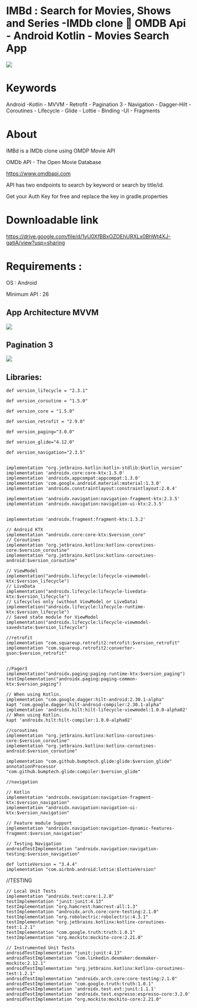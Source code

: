 # IMBd : Search for Movies, Shows and Series -IMDb clone 🎥 OMDB Api - Android Kotlin - Movies Search App

<img src=https://user-images.githubusercontent.com/34742621/126067318-f65a7c28-85c7-4b73-b16c-a4fc53eb705c.jpg>

# Keywords
Android -Kotlin - MVVM - Retrofit - Pagination 3 - Navigation - Dagger-Hilt - Coroutines - Lifecycle - Glide - Lottie - Binding -UI - Fragments

# About

IMBd is a IMDb clone using OMDP Movie API 

OMDb API - The Open Movie Database

https://www.omdbapi.com

API has two endpoints to search by keyword or search by title/id.

Get your Auth Key for free and replace the key in gradle.properties

# Downloadable link

https://drive.google.com/file/d/1yU0XfBBxOZOEhURXLx0BhWt4XJ-gatiA/view?usp=sharing

# Requirements :

OS : Android

Minimum API : 26
								     
## App Architecture MVVM
											     
<img src="https://static.packt-cdn.com/products/9781788995511/graphics/0c998f26-d448-48a5-9d84-d629d4f77ba6.png"/> 
														

## Pagination 3
														
<img src="https://3.bp.blogspot.com/-WDij3mAUZEo/XxXYliprwbI/AAAAAAAAPRY/EaHnaoH0S60ydry-Q7ZPpw1L5FuPG_cnACLcBGAsYHQ/s1600/Screenshot%2B2020-07-01%2Bat%2B13.41.47.png"/> 

														
## Libraries:
														
    def version_lifecycle = "2.3.1"
  
    def version_coroutine = "1.5.0"
    
    def version_core = "1.5.0"
    
    def version_retrofit = "2.9.0"
    
    def version_paging="3.0.0"
    
    def version_glide="4.12.0"
    
    def version_navigation="2.3.5"


    implementation "org.jetbrains.kotlin:kotlin-stdlib:$kotlin_version"
    implementation 'androidx.core:core-ktx:1.5.0'
    implementation 'androidx.appcompat:appcompat:1.3.0'
    implementation 'com.google.android.material:material:1.3.0'
    implementation 'androidx.constraintlayout:constraintlayout:2.0.4'

    implementation 'androidx.navigation:navigation-fragment-ktx:2.3.5'
    implementation 'androidx.navigation:navigation-ui-ktx:2.3.5'


    implementation 'androidx.fragment:fragment-ktx:1.3.2'

    // Android KTX
    implementation "androidx.core:core-ktx:$version_core"
    // Coroutines
    implementation "org.jetbrains.kotlinx:kotlinx-coroutines-core:$version_coroutine"
    implementation "org.jetbrains.kotlinx:kotlinx-coroutines-android:$version_coroutine"

    // ViewModel
    implementation("androidx.lifecycle:lifecycle-viewmodel-ktx:$version_lifecycle")
    // LiveData
    implementation("androidx.lifecycle:lifecycle-livedata-ktx:$version_lifecycle")
    // Lifecycles only (without ViewModel or LiveData)
    implementation("androidx.lifecycle:lifecycle-runtime-ktx:$version_lifecycle")
    // Saved state module for ViewModel
    implementation("androidx.lifecycle:lifecycle-viewmodel-savedstate:$version_lifecycle")

    //retrofit
    implementation "com.squareup.retrofit2:retrofit:$version_retrofit"
    implementation "com.squareup.retrofit2:converter-gson:$version_retrofit"


    //Pager3
    implementation("androidx.paging:paging-runtime-ktx:$version_paging")
    testImplementation("androidx.paging:paging-common-ktx:$version_paging")

    // When using Kotlin.
    implementation "com.google.dagger:hilt-android:2.30.1-alpha"
    kapt "com.google.dagger:hilt-android-compiler:2.30.1-alpha"
    implementation 'androidx.hilt:hilt-lifecycle-viewmodel:1.0.0-alpha02'
    // When using Kotlin.
    kapt 'androidx.hilt:hilt-compiler:1.0.0-alpha02'

    //coroutines
    implementation "org.jetbrains.kotlinx:kotlinx-coroutines-core:$version_coroutine"
    implementation "org.jetbrains.kotlinx:kotlinx-coroutines-android:$version_coroutine"

    implementation "com.github.bumptech.glide:glide:$version_glide"
    annotationProcessor "com.github.bumptech.glide:compiler:$version_glide"

    //navigation

    // Kotlin
    implementation "androidx.navigation:navigation-fragment-ktx:$version_navigation"
    implementation "androidx.navigation:navigation-ui-ktx:$version_navigation"

    // Feature module Support
    implementation "androidx.navigation:navigation-dynamic-features-fragment:$version_navigation"

    // Testing Navigation
    androidTestImplementation "androidx.navigation:navigation-testing:$version_navigation"

    def lottieVersion = "3.4.4"
    implementation "com.airbnb.android:lottie:$lottieVersion"



  //TESTING




    // Local Unit Tests
    implementation "androidx.test:core:1.2.0"
    testImplementation "junit:junit:4.13"
    testImplementation "org.hamcrest:hamcrest-all:1.3"
    testImplementation "androidx.arch.core:core-testing:2.1.0"
    testImplementation "org.robolectric:robolectric:4.3.1"
    testImplementation "org.jetbrains.kotlinx:kotlinx-coroutines-test:1.2.1"
    testImplementation "com.google.truth:truth:1.0.1"
    testImplementation "org.mockito:mockito-core:2.21.0"

    // Instrumented Unit Tests
    androidTestImplementation "junit:junit:4.13"
    androidTestImplementation "com.linkedin.dexmaker:dexmaker-mockito:2.12.1"
    androidTestImplementation "org.jetbrains.kotlinx:kotlinx-coroutines-test:1.2.1"
    androidTestImplementation "androidx.arch.core:core-testing:2.1.0"
    androidTestImplementation "com.google.truth:truth:1.0.1"
    androidTestImplementation 'androidx.test.ext:junit:1.1.1'
    androidTestImplementation 'androidx.test.espresso:espresso-core:3.2.0'
    androidTestImplementation "org.mockito:mockito-core:2.21.0"


